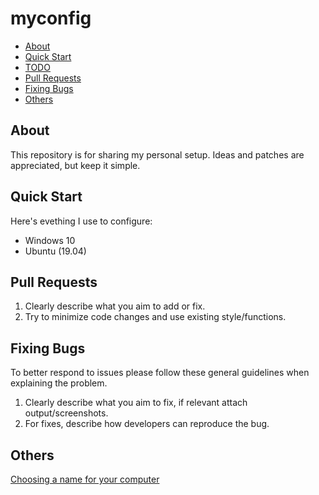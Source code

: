 # myconfig

- [About](#about)
- [Quick Start](#quick-start)
- [TODO](#todo)
- [Pull Requests](#pull-requests)
- [Fixing Bugs](#fixing-bugs)
- [Others](#others)

## About

This repository is for sharing my personal setup.
Ideas and patches are appreciated, but keep it simple.

## Quick Start

Here's evething I use to configure:
* Windows 10
* Ubuntu (19.04)

## Pull Requests

1. Clearly describe what you aim to add or fix.
3. Try to minimize code changes and use existing style/functions.

## Fixing Bugs

To better respond to issues please follow these general guidelines when explaining the problem.

1. Clearly describe what you aim to fix, if relevant attach output/screenshots.
2. For fixes, describe how developers can reproduce the bug.

## Others

[Choosing a name for your computer](https://tools.ietf.org/html/rfc1178)
